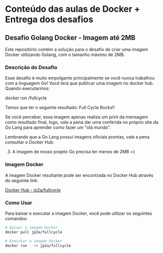 # Conteúdo das aulas de Docker + Entrega dos desafios

## Desafio Golang Docker - Imagem até 2MB

Este repositório contém a solução para o desafio de criar uma imagem Docker utilizando Golang, com o tamanho máximo de 2MB.

### Descrição do Desafio

Esse desafio é muito empolgante principalmente se você nunca trabalhou com a linguagem Go!
Você terá que publicar uma imagem no docker hub. Quando executarmos:

docker run <seu-user>/fullcycle

Temos que ter o seguinte resultado: Full Cycle Rocks!!

Se você perceber, essa imagem apenas realiza um print da mensagem como resultado final, logo, vale a pena dar uma conferida no próprio site da Go Lang para aprender como fazer um "olá mundo".

Lembrando que a Go Lang possui imagens oficiais prontas, vale a pena consultar o Docker Hub.

3) A imagem de nosso projeto Go precisa ter menos de 2MB =)

### Imagem Docker

A imagem Docker resultante pode ser encontrada no Docker Hub através do seguinte link:

[Docker Hub - jp2a/fullcycle](https://hub.docker.com/repository/docker/jp2a/fullcycle/general)

### Como Usar

Para baixar e executar a imagem Docker, você pode utilizar os seguintes comandos:

```sh
# Baixar a imagem Docker
docker pull jp2a/fullcycle

# Executar a imagem Docker
docker run --rm jp2a/fullcycle
